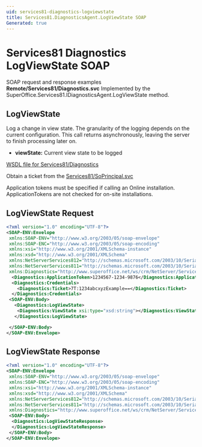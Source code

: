 ```yaml
---
uid: services81-diagnostics-logviewstate
title: Services81.DiagnosticsAgent.LogViewState SOAP
Generated: true
---
```


# Services81 Diagnostics LogViewState SOAP

SOAP request and response examples **Remote/Services81/Diagnostics.svc**
Implemented by the <see cref="M:SuperOffice.Services81.IDiagnosticsAgent.LogViewState">SuperOffice.Services81.IDiagnosticsAgent.LogViewState</see> method.

## LogViewState

Log a change in view state. The granularity of the logging depends on the current configuration. This call returns asynchronously, leaving the server to finish processing later on.

* **viewState:** Current view state to be logged



[WSDL file for Services81/Diagnostics](../Services81-Diagnostics.md)

Obtain a ticket from the [Services81/SoPrincipal.svc](../SoPrincipal/index.md)

Application tokens must be specified if calling an Online installation. ApplicationTokens are not checked for on-site installations.

## LogViewState Request

```xml
<?xml version="1.0" encoding="UTF-8"?>
<SOAP-ENV:Envelope
 xmlns:SOAP-ENV="http://www.w3.org/2003/05/soap-envelope"
 xmlns:SOAP-ENC="http://www.w3.org/2003/05/soap-encoding"
 xmlns:xsi="http://www.w3.org/2001/XMLSchema-instance"
 xmlns:xsd="http://www.w3.org/2001/XMLSchema"
 xmlns:NetServerServices812="http://schemas.microsoft.com/2003/10/Serialization/Arrays"
 xmlns:NetServerServices811="http://schemas.microsoft.com/2003/10/Serialization/"
 xmlns:Diagnostics="http://www.superoffice.net/ws/crm/NetServer/Services81">
  <Diagnostics:ApplicationToken>1234567-1234-9876</Diagnostics:ApplicationToken>
  <Diagnostics:Credentials>
    <Diagnostics:Ticket>7T:1234abcxyzExample==</Diagnostics:Ticket>
  </Diagnostics:Credentials>
 <SOAP-ENV:Body>
   <Diagnostics:LogViewState>
    <Diagnostics:ViewState xsi:type="xsd:string"></Diagnostics:ViewState>
   </Diagnostics:LogViewState>

 </SOAP-ENV:Body>
</SOAP-ENV:Envelope>

```


## LogViewState Response

```xml
<?xml version="1.0" encoding="UTF-8"?>
<SOAP-ENV:Envelope
 xmlns:SOAP-ENV="http://www.w3.org/2003/05/soap-envelope"
 xmlns:SOAP-ENC="http://www.w3.org/2003/05/soap-encoding"
 xmlns:xsi="http://www.w3.org/2001/XMLSchema-instance"
 xmlns:xsd="http://www.w3.org/2001/XMLSchema"
 xmlns:NetServerServices812="http://schemas.microsoft.com/2003/10/Serialization/Arrays"
 xmlns:NetServerServices811="http://schemas.microsoft.com/2003/10/Serialization/"
 xmlns:Diagnostics="http://www.superoffice.net/ws/crm/NetServer/Services81">
 <SOAP-ENV:Body>
  <Diagnostics:LogViewStateResponse>
  </Diagnostics:LogViewStateResponse>
 </SOAP-ENV:Body>
</SOAP-ENV:Envelope>

```

